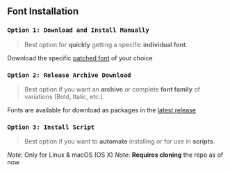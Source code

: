 ## Font Installation

### `Option 1: Download and Install Manually`

> Best option for **quickly** getting a specific **individual font**.

Download the specific [patched font](#patched-fonts) of your choice

### `Option 2: Release Archive Download`

> Best option if you want an **archive** or complete **font family** of variations (Bold, Italic, etc.).

Fonts are available for download as packages in the [latest release](https://github.com/ryanoasis/nerd-fonts/releases/latest)

### `Option 3: Install Script`

> Best option if you want to **automate** installing or for use in **scripts**.

_Note_: Only for Linux & macOS (OS X)
_Note_: **Requires cloning** the repo as of now
